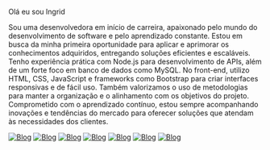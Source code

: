  Olá eu sou Ingrid 

Sou uma desenvolvedora em início de carreira, apaixonado pelo mundo do desenvolvimento de software e pelo aprendizado constante. Estou em busca da minha primeira oportunidade para aplicar e aprimorar os conhecimentos adquiridos, entregando soluções eficientes e escaláveis. Tenho experiência prática com Node.js para desenvolvimento de APIs, além de um forte foco em banco de dados como MySQL. No front-end, utilizo HTML, CSS, JavaScript e frameworks como Bootstrap para criar interfaces responsivas e de fácil uso. Também valorizamos o uso de metodologias para manter a organização e o alinhamento com os objetivos do projeto. Comprometido com o aprendizado contínuo, estou sempre acompanhando inovações e tendências do mercado para oferecer soluções que atendam às necessidades dos clientes.

[![Blog]( https://img.shields.io/badge/HTML5-E34F26?style=for-the-badge&logo=html5&logoColor=white)](ingmoroliveira3374@gmail.com)
[![Blog]( https://img.shields.io/badge/CSS-239120?&style=for-the-badge&logo=css3&logoColor=white)](ingmoroliveira3374@gmail.com)
[![Blog](https://img.shields.io/badge/JavaScript-F7DF1E?style=for-the-badge&logo=javascript&logoColor=black)](ingmoroliveira3374@gmail.com)
[![Blog]( https://img.shields.io/badge/TypeScript-007ACC?style=for-the-badge&logo=typescript&logoColor=white)](ingmoroliveira3374@gmail.com)
[![Blog]( https://img.shields.io/badge/Node.js-43853D?style=for-the-badge&logo=node.js&logoColor=white)](ingmoroliveira3374@gmail.com)
[![Blog]( https://img.shields.io/badge/Bootstrap-563D7C?style=for-the-badge&logo=bootstrap&logoColor=white)](ingmoroliveira3374@gmail.com)
[![Blog]( https://img.shields.io/badge/MySQL-00000F?style=for-the-badge&logo=mysql&logoColor=white)](ingmoroliveira3374@gmail.com)
